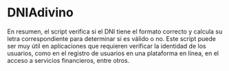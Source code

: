 # DNIAdivino
En resumen, el script verifica si el DNI tiene el formato correcto y calcula su letra correspondiente para determinar si es válido o no. 
Este script puede ser muy útil en aplicaciones que requieren verificar la identidad de los usuarios, como en el registro de usuarios en una plataforma en línea, 
en el acceso a servicios financieros, entre otros.
